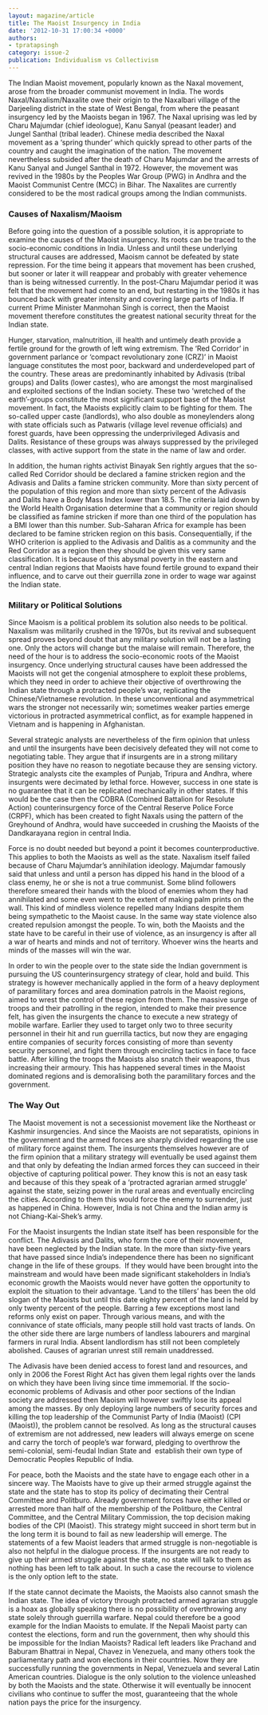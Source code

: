 ```yaml
---
layout: magazine/article
title: The Maoist Insurgency in India
date: '2012-10-31 17:00:34 +0000'
authors:
- tpratapsingh
category: issue-2
publication: Individualism vs Collectivism
---
```


The Indian Maoist movement, popularly known as the Naxal movement, arose from the broader communist movement in India. The words Naxal/Naxalism/Naxalite owe their origin to the Naxalbari village of the Darjeeling district in the state of West Bengal, from where the peasant insurgency led by the Maoists began in 1967. The Naxal uprising was led by Charu Majumdar (chief ideologue), Kanu Sanyal (peasant leader) and Jungel Santhal (tribal leader). Chinese media described the Naxal movement as a ‘spring thunder’ which quickly spread to other parts of the country and caught the imagination of the nation. The movement nevertheless subsided after the death of Charu Majumdar and the arrests of Kanu Sanyal and Jungel Santhal in 1972. However, the movement was revived in the 1980s by the Peoples War Group (PWG) in Andhra and the Maoist Communist Centre (MCC) in Bihar. The Naxalites are currently considered to be the most radical groups among the Indian communists.

### Causes of Naxalism/Maoism

Before going into the question of a possible solution, it is appropriate to examine the causes of the Maoist insurgency. Its roots can be traced to the socio-economic conditions in India. Unless and until these underlying structural causes are addressed, Maoism cannot be defeated by state repression. For the time being it appears that movement has been crushed, but sooner or later it will reappear and probably with greater vehemence than is being witnessed currently. In the post-Charu Majumdar period it was felt that the movement had come to an end, but restarting in the 1980s it has bounced back with greater intensity and covering large parts of India. If current Prime Minister Manmohan Singh is correct, then the Maoist movement therefore constitutes the greatest national security threat for the Indian state.

Hunger, starvation, malnutrition, ill health and untimely death provide a fertile ground for the growth of left wing extremism. The ‘Red Corridor’ in government parlance or ‘compact revolutionary zone (CRZ)’ in Maoist language constitutes the most poor, backward and underdeveloped part of the country. These areas are predominantly inhabited by Adivasis (tribal groups) and Dalits (lower castes), who are amongst the most marginalised and exploited sections of the Indian society. These two ‘wretched of the earth’-groups constitute the most significant support base of the Maoist movement. In fact, the Maoists explicitly claim to be fighting for them. The so-called upper caste (landlords), who also double as moneylenders along with state officials such as Patwaris (village level revenue officials) and forest guards, have been oppressing the underprivileged Adivasis and Dalits. Resistance of these groups was always suppressed by the privileged classes, with active support from the state in the name of law and order.

In addition, the human rights activist Binayak Sen rightly argues that the so-called Red Corridor should be declared a famine stricken region and the Adivasis and Dalits a famine stricken community. More than sixty percent of the population of this region and more than sixty percent of the Adivasis and Dalits have a Body Mass Index lower than 18.5. The criteria laid down by the World Health Organisation determine that a community or region should be classified as famine stricken if more than one third of the population has a BMI lower than this number. Sub-Saharan Africa for example has been declared to be famine stricken region on this basis. Consequentially, if the WHO criterion is applied to the Adivasis and Dalitis as a community and the Red Corridor as a region then they should be given this very same classification. It is because of this abysmal poverty in the eastern and central Indian regions that Maoists have found fertile ground to expand their influence, and to carve out their guerrilla zone in order to wage war against the Indian state.

### Military or Political Solutions

Since Maoism is a political problem its solution also needs to be political. Naxalism was militarily crushed in the 1970s, but its revival and subsequent spread proves beyond doubt that any military solution will not be a lasting one. Only the actors will change but the malaise will remain. Therefore, the need of the hour is to address the socio-economic roots of the Maoist insurgency. Once underlying structural causes have been addressed the Maoists will not get the congenial atmosphere to exploit these problems, which they need in order to achieve their objective of overthrowing the Indian state through a protracted people’s war, replicating the Chinese/Vietnamese revolution. In these unconventional and asymmetrical wars the stronger not necessarily win; sometimes weaker parties emerge victorious in protracted asymmetrical conflict, as for example happened in Vietnam and is happening in Afghanistan.

Several strategic analysts are nevertheless of the firm opinion that unless and until the insurgents have been decisively defeated they will not come to negotiating table. They argue that if insurgents are in a strong military position they have no reason to negotiate because they are sensing victory. Strategic analysts cite the examples of Punjab, Tripura and Andhra, where insurgents were decimated by lethal force. However, success in one state is no guarantee that it can be replicated mechanically in other states. If this would be the case then the COBRA (Combined Battalion for Resolute Action) counterinsurgency force of the Central Reserve Police Force (CRPF), which has been created to fight Naxals using the pattern of the Greyhound of Andhra, would have succeeded in crushing the Maoists of the Dandkarayana region in central India.

Force is no doubt needed but beyond a point it becomes counterproductive. This applies to both the Maoists as well as the state. Naxalism itself failed because of Charu Majumdar’s annihilation ideology. Majumdar famously said that unless and until a person has dipped his hand in the blood of a class enemy, he or she is not a true communist. Some blind followers therefore smeared their hands with the blood of enemies whom they had annihilated and some even went to the extent of making palm prints on the wall. This kind of mindless violence repelled many Indians despite them being sympathetic to the Maoist cause. In the same way state violence also created repulsion amongst the people. To win, both the Maoists and the state have to be careful in their use of violence, as an insurgency is after all a war of hearts and minds and not of territory. Whoever wins the hearts and minds of the masses will win the war.

In order to win the people over to the state side the Indian government is pursuing the US counterinsurgency strategy of clear, hold and build. This strategy is however mechanically applied in the form of a heavy deployment of paramilitary forces and area domination patrols in the Maoist regions, aimed to wrest the control of these region from them. The massive surge of troops and their patrolling in the region, intended to make their presence felt, has given the insurgents the chance to execute a new strategy of mobile warfare. Earlier they used to target only two to three security personnel in their hit and run guerrilla tactics, but now they are engaging entire companies of security forces consisting of more than seventy security personnel, and fight them through encircling tactics in face to face battle. After killing the troops the Maoists also snatch their weapons, thus increasing their armoury. This has happened several times in the Maoist dominated regions and is demoralising both the paramilitary forces and the government.

### The Way Out

The Maoist movement is not a secessionist movement like the Northeast or Kashmir insurgencies. And since the Maoists are not separatists, opinions in the government and the armed forces are sharply divided regarding the use of military force against them. The insurgents themselves however are of the firm opinion that a military strategy will eventually be used against them and that only by defeating the Indian armed forces they can succeed in their objective of capturing political power. They know this is not an easy task and because of this they speak of a ‘protracted agrarian armed struggle’ against the state, seizing power in the rural areas and eventually encircling the cities. According to them this would force the enemy to surrender, just as happened in China. However, India is not China and the Indian army is not Chiang-Kai-Shek’s army.

For the Maoist insurgents the Indian state itself has been responsible for the conflict. The Adivasis and Dalits, who form the core of their movement, have been neglected by the Indian state. In the more than sixty-five years that have passed since India’s independence there has been no significant change in the life of these groups.  If they would have been brought into the mainstream and would have been made significant stakeholders in India’s economic growth the Maoists would never have gotten the opportunity to exploit the situation to their advantage. ‘Land to the tillers’ has been the old slogan of the Maoists but until this date eighty percent of the land is held by only twenty percent of the people. Barring a few exceptions most land reforms only exist on paper. Through various means, and with the connivance of state officials, many people still hold vast tracts of lands. On the other side there are large numbers of landless labourers and marginal farmers in rural India. Absent landlordism has still not been completely abolished. Causes of agrarian unrest still remain unaddressed.

The Adivasis have been denied access to forest land and resources, and only in 2006 the Forest Right Act has given them legal rights over the lands on which they have been living since time immemorial. If the socio-economic problems of Adivasis and other poor sections of the Indian society are addressed then Maoism will however swiftly lose its appeal among the masses. By only deploying large numbers of security forces and killing the top leadership of the Communist Party of India (Maoist) (CPI (Maoist)), the problem cannot be resolved. As long as the structural causes of extremism are not addressed, new leaders will always emerge on scene and carry the torch of people’s war forward, pledging to overthrow the semi-colonial, semi-feudal Indian State and  establish their own type of Democratic Peoples Republic of India.

For peace, both the Maoists and the state have to engage each other in a sincere way. The Maoists have to give up their armed struggle against the state and the state has to stop its policy of decimating their Central Committee and Politburo. Already government forces have either killed or arrested more than half of the membership of the Politburo, the Central Committee, and the Central Military Commission, the top decision making bodies of the CPI (Maoist). This strategy might succeed in short term but in the long term it is bound to fail as new leadership will emerge. The statements of a few Maoist leaders that armed struggle is non-negotiable is also not helpful in the dialogue process. If the insurgents are not ready to give up their armed struggle against the state, no state will talk to them as nothing has been left to talk about. In such a case the recourse to violence is the only option left to the state.

If the state cannot decimate the Maoists, the Maoists also cannot smash the Indian state. The idea of victory through protracted armed agrarian struggle is a hoax as globally speaking there is no possibility of overthrowing any state solely through guerrilla warfare. Nepal could therefore be a good example for the Indian Maoists to emulate. If the Nepali Maoist party can contest the elections, form and run the government, then why should this be impossible for the Indian Maoists? Radical left leaders like Prachand and Baburam Bhattrai in Nepal, Chavez in Venezuela, and many others took the parliamentary path and won elections in their countries. Now they are successfully running the governments in Nepal, Venezuela and several Latin American countries. Dialogue is the only solution to the violence unleashed by both the Maoists and the state. Otherwise it will eventually be innocent civilians who continue to suffer the most, guaranteeing that the whole nation pays the price for the insurgency.